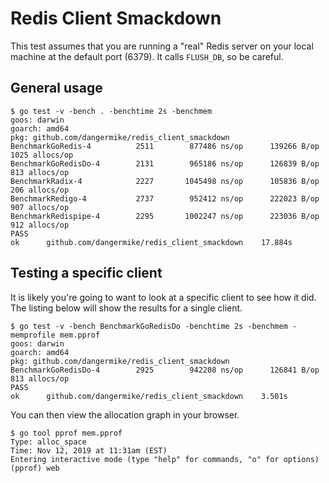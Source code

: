 # Redis Client Smackdown

This test assumes that you are running a "real" Redis server on your local machine at the default port (6379). It calls `FLUSH_DB`, so be careful.

## General usage

```shell
$ go test -v -bench . -benchtime 2s -benchmem
goos: darwin
goarch: amd64
pkg: github.com/dangermike/redis_client_smackdown
BenchmarkGoRedis-4          2511        877486 ns/op      139266 B/op        1025 allocs/op
BenchmarkGoRedisDo-4        2131        965186 ns/op      126839 B/op        813 allocs/op
BenchmarkRadix-4            2227       1045498 ns/op      105836 B/op        206 allocs/op
BenchmarkRedigo-4           2737        952412 ns/op      222023 B/op        907 allocs/op
BenchmarkRedispipe-4        2295       1002247 ns/op      223036 B/op        912 allocs/op
PASS
ok      github.com/dangermike/redis_client_smackdown    17.884s
```

## Testing a specific client

It is likely you're going to want to look at a specific client to see how it did. The listing below will show the results for a single client.

```shell
$ go test -v -bench BenchmarkGoRedisDo -benchtime 2s -benchmem -memprofile mem.pprof
goos: darwin
goarch: amd64
pkg: github.com/dangermike/redis_client_smackdown
BenchmarkGoRedisDo-4        2925        942208 ns/op      126841 B/op        813 allocs/op
PASS
ok      github.com/dangermike/redis_client_smackdown    3.501s
```

You can then view the allocation graph in your browser.

```shell
$ go tool pprof mem.pprof
Type: alloc_space
Time: Nov 12, 2019 at 11:31am (EST)
Entering interactive mode (type "help" for commands, "o" for options)
(pprof) web
```
